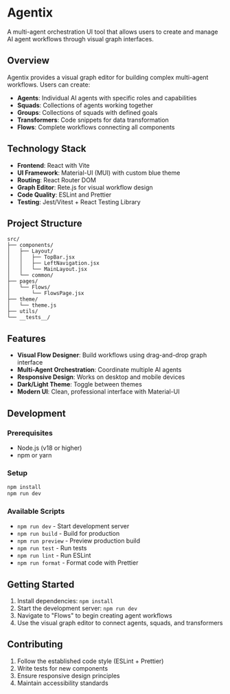 # Agentix

A multi-agent orchestration UI tool that allows users to create and manage AI agent workflows through visual graph interfaces.

## Overview

Agentix provides a visual graph editor for building complex multi-agent workflows. Users can create:
- **Agents**: Individual AI agents with specific roles and capabilities
- **Squads**: Collections of agents working together
- **Groups**: Collections of squads with defined goals
- **Transformers**: Code snippets for data transformation
- **Flows**: Complete workflows connecting all components

## Technology Stack

- **Frontend**: React with Vite
- **UI Framework**: Material-UI (MUI) with custom blue theme
- **Routing**: React Router DOM
- **Graph Editor**: Rete.js for visual workflow design
- **Code Quality**: ESLint and Prettier
- **Testing**: Jest/Vitest + React Testing Library

## Project Structure

```
src/
├── components/
│   ├── Layout/
│   │   ├── TopBar.jsx
│   │   ├── LeftNavigation.jsx
│   │   └── MainLayout.jsx
│   └── common/
├── pages/
│   └── Flows/
│       └── FlowsPage.jsx
├── theme/
│   └── theme.js
├── utils/
└── __tests__/
```

## Features

- **Visual Flow Designer**: Build workflows using drag-and-drop graph interface
- **Multi-Agent Orchestration**: Coordinate multiple AI agents
- **Responsive Design**: Works on desktop and mobile devices
- **Dark/Light Theme**: Toggle between themes
- **Modern UI**: Clean, professional interface with Material-UI

## Development

### Prerequisites
- Node.js (v18 or higher)
- npm or yarn

### Setup
```bash
npm install
npm run dev
```

### Available Scripts
- `npm run dev` - Start development server
- `npm run build` - Build for production
- `npm run preview` - Preview production build
- `npm run test` - Run tests
- `npm run lint` - Run ESLint
- `npm run format` - Format code with Prettier

## Getting Started

1. Install dependencies: `npm install`
2. Start the development server: `npm run dev`
3. Navigate to "Flows" to begin creating agent workflows
4. Use the visual graph editor to connect agents, squads, and transformers

## Contributing

1. Follow the established code style (ESLint + Prettier)
2. Write tests for new components
3. Ensure responsive design principles
4. Maintain accessibility standards